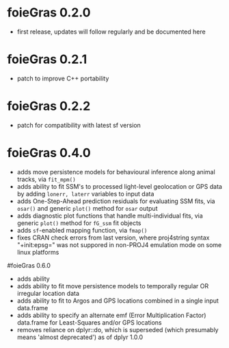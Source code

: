 # foieGras 0.2.0

* first release, updates will follow regularly and be documented here

# foieGras 0.2.1

* patch to improve C++ portability

# foieGras 0.2.2

* patch for compatibility with latest sf version

# foieGras 0.4.0

* adds move persistence models for behavioural inference along animal tracks, via `fit_mpm()`
* adds ability to fit SSM's to processed light-level geolocation or GPS data by adding `lonerr, laterr` variables to input data
* adds One-Step-Ahead prediction residuals for evaluating SSM fits, via `osar()` and generic `plot()` method for `osar` output
* adds diagnostic plot functions that handle multi-individual fits, via generic `plot()` method for `fG_ssm` fit objects
* adds `sf`-enabled mapping function, via `fmap()`
* fixes CRAN check errors from last version, where proj4string syntax "+init:epsg=" was not suppored in non-PROJ4 emulation mode on some linux platforms

#foieGras 0.6.0

* adds ability 
* adds ability to fit move persistence models to temporally regular OR irregular location data
* adds ability to fit to Argos and GPS locations combined in a single input data.frame
* adds ability to specify an alternate emf (Error Multiplication Factor) data.frame for Least-Squares and/or GPS locations
* removes reliance on dplyr::do, which is superseded (which presumably means 'almost deprecated') as of dplyr 1.0.0